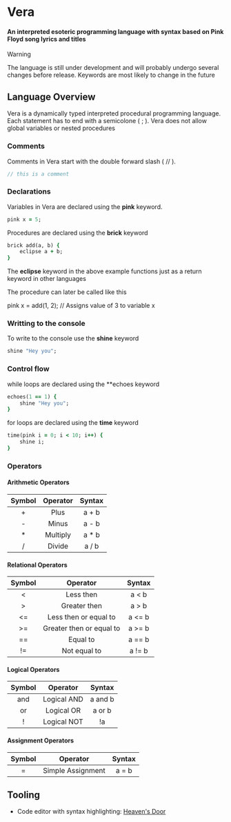 # Vera

#### An interpreted esoteric programming language with syntax based on Pink Floyd song lyrics and titles

> [!WARNING]
> The language is still under development and will probably undergo several changes before release. Keywords are most likely to change in the future

## Language Overview

Vera is a dynamically typed interpreted procedural programming language. Each statement has to end with a semicolone ( ; ). Vera does not allow global variables or nested procedures

### Comments

Comments in Vera start with the double forward slash ( // ).

```c
// this is a comment
```

### Declarations

Variables in Vera are declared using the **pink** keyword.

```ruby 
pink x = 5;
```

Procedures are declared using the **brick** keyword

```ruby 
brick add(a, b) {
    eclipse a + b;
}
```

The **eclipse** keyword in the above example functions just as a return keyword in other languages

The procedure can later be called like this

pink x = add(1, 2); // Assigns value of 3 to variable x

### Writting to the console

To write to the console use the **shine** keyword

```ruby 
shine "Hey you";
```

### Control flow

while loops are declared using the **echoes keyword

```ruby 
echoes(1 == 1) {
    shine "Hey you";
}
```

for loops are declared using the **time** keyword

```ruby 
time(pink i = 0; i < 10; i++) {
    shine i;
}
```

### Operators

#### Arithmetic Operators 

 | Symbol   | Operator  | Syntax |
 | :---:    |  :---:    | :---:  |
 |   +      |  Plus     | a + b  |
 |   -      |  Minus    | a - b  |
 |   *      | Multiply  | a * b  |
 |   /      |  Divide    | a / b  |

#### Relational Operators

 | Symbol  |  Operator  | Syntax |
 | :---:   |   :---:    | :---:  |
 |   <     |   Less then    |  a < b  |
 |   >     |   Greater then   |  a > b  |
 |   <=    | Less then or equal to |  a <= b  |
 |   >=    |   Greater then or equal to    | a >= b  |
 |   ==    |   Equal to   |  a == b  |
 |   !=    |   Not equal to    | a != b  |

#### Logical Operators

 | Symbol  |  Operator  | Syntax |
 | :---:   |   :---:    | :---:  |
 |   and      |  Logical AND     | a and b  |
 |   or      |  Logical OR   |  a or b |
 |   !      | Logical NOT |  !a  |

#### Assignment Operators

 | Symbol   | Operator |  Syntax |
 | :---:    |  :---:   |  :---:  |
 |   =      |  Simple Assignment  | a = b  |

## Tooling

- Code editor with syntax highlighting: [Heaven's Door](https://github.com/Turtel216/Heavens-Door)
